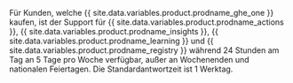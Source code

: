 Für Kunden, welche {{ site.data.variables.product.prodname_ghe_one }} kaufen, ist der Support für {{ site.data.variables.product.prodname_actions }}, {{ site.data.variables.product.prodname_insights }}, {{ site.data.variables.product.prodname_learning }} und {{ site.data.variables.product.prodname_registry }} während 24 Stunden am Tag an 5 Tage pro Woche verfügbar, außer an Wochenenden und nationalen Feiertagen. Die Standardantwortzeit ist 1 Werktag.
